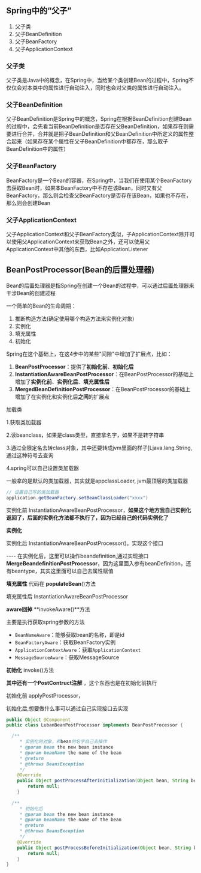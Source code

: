 ## Spring中的“父子”

1. 父子类
2. 父子BeanDefinition
3. 父子BeanFactory
4. 父子ApplicationContext

### 父子类

父子类是Java中的概念，在Spring中，当给某个类创建Bean的过程中，Spring不仅仅会对本类中的属性进行自动注入，同时也会对父类的属性进行自动注入。

### 父子BeanDefinition

父子BeanDefinition是Spring中的概念，Spring在根据BeanDefinition创建Bean的过程中，会先看当前BeanDefinition是否存在父BeanDefinition，如果存在则需要进行合并，合并就是把子BeanDefinition和父BeanDefinition中所定义的属性整合起来（如果存在某个属性在父子BeanDefinition中都存在，那么取子BeanDefinition中的属性）



### 父子BeanFactory

BeanFactory是一个Bean的容器，在Spring中，当我们在使用某个BeanFactory去获取Bean时，如果本BeanFactory中不存在该Bean，同时又有父BeanFactory，那么则会检查父BeanFactory是否存在该Bean，如果也不存在，那么则会创建Bean



### 父子ApplicationContext

父子ApplicationContext和父子BeanFactory类似，子ApplicationContext除开可以使用父ApplicationContext来获取Bean之外，还可以使用父ApplicationContext中其他的东西，比如ApplicationListener





## BeanPostProcessor(Bean的后置处理器)

Bean的后置处理器是指Spring在创建一个Bean的过程中，可以通过后置处理器来干涉Bean的创建过程



一个简单的Bean的生命周期：

1. 推断构造方法(确定使用哪个构造方法来实例化对象)
2. 实例化
3. 填充属性
4. 初始化



Spring在这个基础上，在这4步中的某些"间隙"中增加了扩展点，比如：

1. **BeanPostProcessor**：提供了**初始化前**、**初始化后**
2. **InstantiationAwareBeanPostProcessor**：在BeanPostProcessor的基础上增加了**实例化前**、**实例化后**、**填充属性后**
3. **MergedBeanDefinitionPostProcessor**：在BeanPostProcessor的基础上增加了在实例化和实例化后**之间**的扩展点





加载类

1.获取类加载器

2.读beanclass，如果是class类型，直接拿名字，如果不是转字符串

3.通过全限定名去转class对象，其中还要转成jvm里面的样子[Ljava.lang.String,通过这种符号去查询

4.spring可以自己设置类加载器

一般拿的是默认的类加载器，其实就是appclassLoader, jvm最顶层的类加载器

```java
// 设置自己写的类加载器
application.getBeanFactory.setBeanClassLoader("xxxx")
```

实例化前 InstantiationAwareBeanPostProcessor，**如果这个地方我自己实例化返回了，后面的实例化方法都不执行了，因为已经自己的代码实例化了**

**实例化**

实例化后 InstantiationAwareBeanPostProcessor()。实现这个接口

 ---- 在实例化后，这里可以操作beandefinition,通过实现接口**MergeBeandefinitionPostProcessor**，因为这里面入参有beanDefinition，还有beantype，其实这里面可以自己去属性赋值

**填充属性** 代码在 **populateBean**()方法

填充属性后 InstantiationAwareBeanPostProcessor

**aware回掉** **invokeAware()**方法

主要是执行获取spring参数的方法

- `BeanNameAware`：能够获取bean的名称，即是id
- `BeanFactoryAware`：获取BeanFactory实例
- `ApplicationContextAware`：获取`ApplicationContext`
- `MessageSourceAware`：获取MessageSource

**初始化** invoke()方法

**其中还有一个PostContruct注解** ，这个东西也是在初始化前执行

初始化前 applyPostProcessor，

初始化后,想要做什么事可以通过自己实现接口去实现

```java
public Object @Component
public class LubanBeanPostProcessor implements BeanPostProcessor {

  /**
	 * 实例化的对象，和bean的名字自己去操作
	 * @param bean the new bean instance
	 * @param beanName the name of the bean
	 * @return
	 * @throws BeansException
	 */
	@Override
	public Object postProcessAfterInitialization(Object bean, String beanName) throws BeansException {
		return null;
	}
  
  /**
	 * 初始化后
	 * @param bean the new bean instance
	 * @param beanName the name of the bean
	 * @return
	 * @throws BeansException
	 */
	@Override
	public Object postProcessBeforeInitialization(Object bean, String beanName) throws BeansException {
		return null;
	}
}
```



